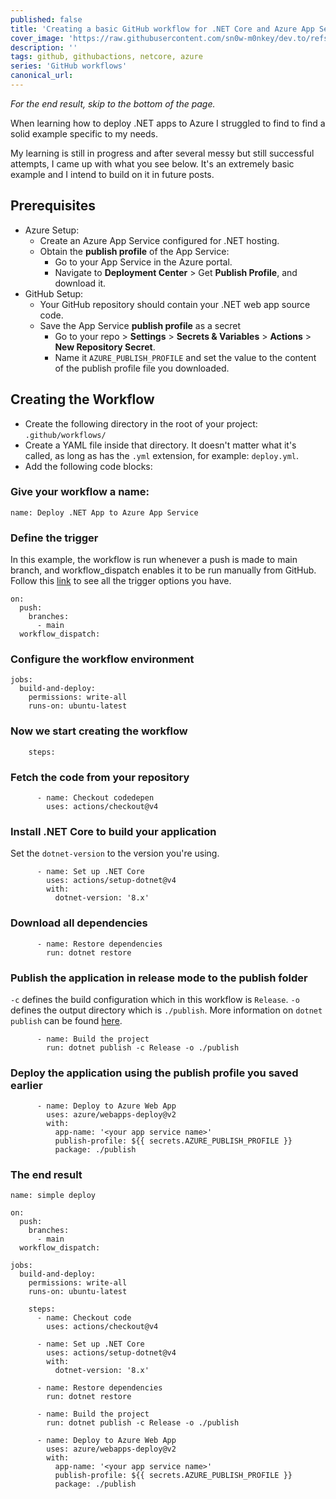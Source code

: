 ```yaml
---
published: false
title: 'Creating a basic GitHub workflow for .NET Core and Azure App Services'
cover_image: 'https://raw.githubusercontent.com/sn0w-m0nkey/dev.to/refs/heads/master/blog-posts/Basic-GitHub-workflow/assets/GitHub_Logo_Banner.png'
description: ''
tags: github, githubactions, netcore, azure
series: 'GitHub workflows'
canonical_url:
--- 
```


*For the end result, skip to the bottom of the page.*

When learning how to deploy .NET apps to Azure I struggled to find to find a solid example specific to my needs. 

My learning is still in progress and after several messy but still successful attempts, I came up with what you see below. It's an extremely basic example and I intend to build on it in future posts.


## Prerequisites

- Azure Setup:
  - Create an Azure App Service configured for .NET hosting.
  - Obtain the **publish profile** of the App Service:
     - Go to your App Service in the Azure portal.
     - Navigate to **Deployment Center** > Get **Publish Profile**, and download it.
- GitHub Setup:
  - Your GitHub repository should contain your .NET web app source code.
  - Save the App Service **publish profile** as a secret
     - Go to your repo > **Settings** > **Secrets & Variables** > **Actions** > **New Repository Secret**.
     - Name it `AZURE_PUBLISH_PROFILE` and set the value to the content of the publish profile file you downloaded.


## Creating the Workflow

- Create the following directory in the root of your project: `.github/workflows/`
- Create a YAML file inside that directory. It doesn't matter what it's called, as long as has the `.yml` extension, for example: `deploy.yml`.
- Add the following code blocks:


### Give your workflow a name:

```
name: Deploy .NET App to Azure App Service
```


### Define the trigger 
In this example, the workflow is run whenever a push is made to main branch, and workflow_dispatch enables it to be run manually from GitHub. 
Follow this [link](https://docs.github.com/en/actions/writing-workflows/choosing-when-your-workflow-runs/events-that-trigger-workflows) to see all the trigger options you have.

```
on:
  push:
    branches:
      - main
  workflow_dispatch:
```


### Configure the workflow environment

```
jobs:
  build-and-deploy:
    permissions: write-all
    runs-on: ubuntu-latest
```


### Now we start creating the workflow
```
    steps:
```


### Fetch the code from your repository

```
      - name: Checkout codedepen
        uses: actions/checkout@v4
```


### Install .NET Core to build your application

Set the `dotnet-version` to the version you're using.

```
      - name: Set up .NET Core
        uses: actions/setup-dotnet@v4
        with:
          dotnet-version: '8.x'
```


### Download all dependencies

```
      - name: Restore dependencies
        run: dotnet restore
```


### Publish the application in release mode to the publish folder

`-c` defines the build configuration which in this workflow is `Release`.
`-o` defines the output directory which is `./publish`.
More information on `dotnet publish` can be found [here](https://learn.microsoft.com/en-us/dotnet/core/tools/dotnet-publish).

```
      - name: Build the project
        run: dotnet publish -c Release -o ./publish
``` 


### Deploy the application using the publish profile you saved earlier

```
      - name: Deploy to Azure Web App
        uses: azure/webapps-deploy@v2
        with:
          app-name: '<your app service name>'
          publish-profile: ${{ secrets.AZURE_PUBLISH_PROFILE }}
          package: ./publish
```


### The end result

```
name: simple deploy

on:
  push:
    branches:
      - main
  workflow_dispatch:

jobs:
  build-and-deploy:
    permissions: write-all
    runs-on: ubuntu-latest

    steps:
      - name: Checkout code
        uses: actions/checkout@v4

      - name: Set up .NET Core
        uses: actions/setup-dotnet@v4
        with:
          dotnet-version: '8.x'

      - name: Restore dependencies
        run: dotnet restore

      - name: Build the project
        run: dotnet publish -c Release -o ./publish

      - name: Deploy to Azure Web App
        uses: azure/webapps-deploy@v2
        with:
          app-name: '<your app service name>'
          publish-profile: ${{ secrets.AZURE_PUBLISH_PROFILE }}
          package: ./publish
```
